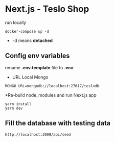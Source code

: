 # Next.js - Teslo Shop

run locally

```
docker-compose up -d
```

-  -d means **detached**

## Config env variables

rename **.env.template** file to **.env**

-  URL Local Mongo

```
MONGO_URL=mongodb://localhost:27017/teslodb
```

\*Re-build node_modules and run Next.js app

```
yarn install
yarn dev
```

## Fill the database with testing data

```
http://localhost:3000/api/seed

```
